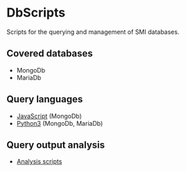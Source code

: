 # DbScripts
Scripts for the querying and management of SMI databases.

## Covered databases
* MongoDb
* MariaDb

## Query languages
* [JavaScript](./jsScripts) (MongoDb)
* [Python3](./pyScripts) (MongoDb, MariaDb)

## Query output analysis
* [Analysis scripts](./pyScripts/analysis)